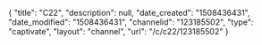{
    "title": "C22",
    "description": null,
    "date_created": "1508436431",
    "date_modified": "1508436431",
    "channelid": "123185502",
    "type": "captivate",
    "layout": "channel",
    "url": "\/c\/c22\/123185502"
}